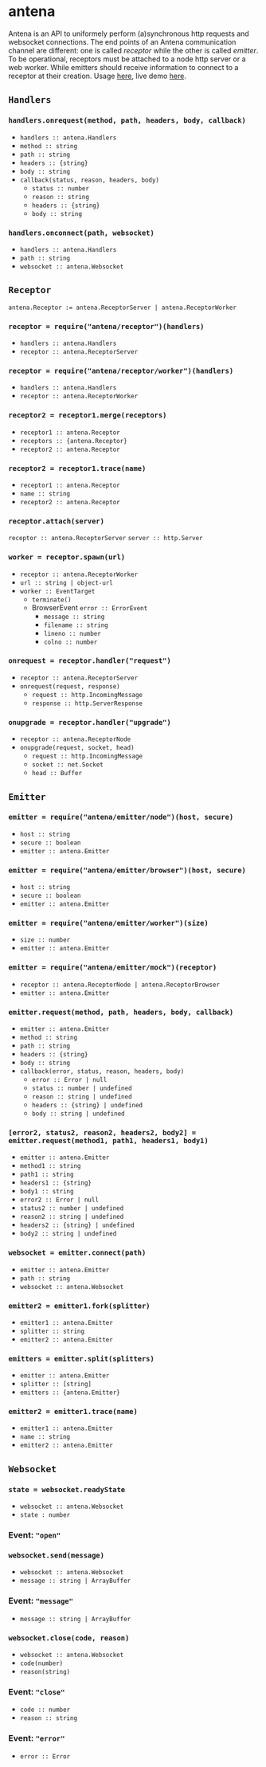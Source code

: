 # antena

Antena is an API to uniformely perform (a)synchronous http requests and websocket connections.
The end points of an Antena communication channel are different: one is called *receptor* while the other is called *emitter*.
To be operational, receptors must be attached to a node http server or a web worker.
While emitters should receive information to connect to a receptor at their creation.
Usage [here](/demo), live demo [here](https://cdn.rawgit.com/lachrist/antena/13c33841/demo/index.html).

## `Handlers`

### `handlers.onrequest(method, path, headers, body, callback)`

* `handlers :: antena.Handlers`
* `method :: string`
* `path :: string`
* `headers :: {string}`
* `body :: string`
* `callback(status, reason, headers, body)`
  * `status :: number`
  * `reason :: string`
  * `headers :: {string}`
  * `body :: string`

### `handlers.onconnect(path, websocket)`

* `handlers :: antena.Handlers`
* `path :: string`
* `websocket :: antena.Websocket`

## `Receptor`

`antena.Receptor := antena.ReceptorServer | antena.ReceptorWorker`

### `receptor = require("antena/receptor")(handlers)`

* `handlers :: antena.Handlers`
* `receptor :: antena.ReceptorServer`

### `receptor = require("antena/receptor/worker")(handlers)`

* `handlers :: antena.Handlers`
* `receptor :: antena.ReceptorWorker`

### `receptor2 = receptor1.merge(receptors)`

* `receptor1 :: antena.Receptor`
* `receptors :: {antena.Receptor}`
* `receptor2 :: antena.Receptor`

### `receptor2 = receptor1.trace(name)`

* `receptor1 :: antena.Receptor`
* `name :: string`
* `receptor2 :: antena.Receptor`

### `receptor.attach(server)`

`receptor :: antena.ReceptorServer`
`server :: http.Server`

### `worker = receptor.spawn(url)`

* `receptor :: antena.ReceptorWorker`
* `url :: string | object-url`
* `worker :: EventTarget`
  * `terminate()`
  * BrowserEvent `error :: ErrorEvent`
    * `message :: string`
    * `filename :: string`
    * `lineno :: number`
    * `colno :: number`

### `onrequest = receptor.handler("request")`

* `receptor :: antena.ReceptorServer`
* `onrequest(request, response)`
  * `request :: http.IncomingMessage`
  * `response :: http.ServerResponse`

### `onupgrade = receptor.handler("upgrade")`

* `receptor :: antena.ReceptorNode`
* `onupgrade(request, socket, head)`
  * `request :: http.IncomingMessage`
  * `socket :: net.Socket`
  * `head :: Buffer`

## `Emitter`

### `emitter = require("antena/emitter/node")(host, secure)`

* `host :: string`
* `secure :: boolean`
* `emitter :: antena.Emitter`

### `emitter = require("antena/emitter/browser")(host, secure)`

* `host :: string`
* `secure :: boolean`
* `emitter :: antena.Emitter`

### `emitter = require("antena/emitter/worker")(size)`

* `size :: number`
* `emitter :: antena.Emitter`

### `emitter = require("antena/emitter/mock")(receptor)`

* `receptor :: antena.ReceptorNode | antena.ReceptorBrowser`
* `emitter :: antena.Emitter`

### `emitter.request(method, path, headers, body, callback)`

* `emitter :: antena.Emitter`
* `method :: string`
* `path :: string`
* `headers :: {string}`
* `body :: string`
* `callback(error, status, reason, headers, body)`
  * `error :: Error | null`
  * `status :: number | undefined`
  * `reason :: string | undefined`
  * `headers :: {string} | undefined`
  * `body :: string | undefined`

### `[error2, status2, reason2, headers2, body2] = emitter.request(method1, path1, headers1, body1)`

* `emitter :: antena.Emitter`
* `method1 :: string`
* `path1 :: string`
* `headers1 :: {string}`
* `body1 :: string`
* `error2 :: Error | null`
* `status2 :: number | undefined`
* `reason2 :: string | undefined`
* `headers2 :: {string} | undefined`
* `body2 :: string | undefined`

### `websocket = emitter.connect(path)`

* `emitter :: antena.Emitter`
* `path :: string`
* `websocket :: antena.Websocket`

### `emitter2 = emitter1.fork(splitter)`

* `emitter1 :: antena.Emitter`
* `splitter :: string`
* `emitter2 :: antena.Emitter`

### `emitters = emitter.split(splitters)`

* `emitter :: antena.Emitter`
* `splitter :: [string]`
* `emitters :: {antena.Emitter}`

### `emitter2 = emitter1.trace(name)`

* `emitter1 :: antena.Emitter`
* `name :: string`
* `emitter2 :: antena.Emitter`

## `Websocket`

### `state = websocket.readyState`

* `websocket :: antena.Websocket`
* `state : number`

### Event: `"open"`

### `websocket.send(message)`

* `websocket :: antena.Websocket`
* `message :: string | ArrayBuffer`

### Event: `"message"`

* `message :: string | ArrayBuffer`

### `websocket.close(code, reason)`

* `websocket :: antena.Websocket`
* `code(number)`
* `reason(string)`

### Event: `"close"`

* `code :: number`
* `reason :: string`

### Event: `"error"`

* `error :: Error`

